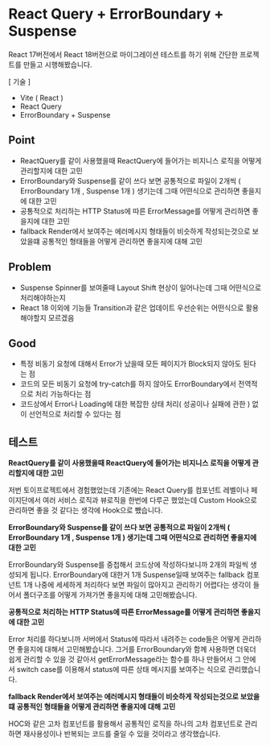 # React Query + ErrorBoundary + Suspense

React 17버전에서 React 18버전으로 마이그레이션 테스트를 하기 위해 간단한 프로젝트를 만들고 시행해봤습니다. 

[ 기술 ] 

- Vite ( React )
- React Query
- ErrorBoundary + Suspense

## Point

- ReactQuery를 같이 사용했을때 ReactQuery에 들어가는 비지니스 로직을 어떻게 관리할지에 대한 고민
- ErrorBoundary와 Suspense를 같이 쓰다 보면 공통적으로 파일이 2개씩 ( ErrorBoundary 1개 , Suspense 1개 ) 생기는데 그때 어떤식으로 관리하면 좋을지에 대한 고민
- 공통적으로 처리하는 HTTP Status에 따른 ErrorMessage를 어떻게 관리하면 좋을지에 대한 고민
- fallback Render에서 보여주는 에러메시지 형태들이 비슷하게 작성되는것으로 보았을떄 공통적인 형태들을 어떻게 관리하면 좋을지에 대해 고민

## Problem

- Suspense Spinner를 보여줄때 Layout Shift 현상이 일어나는데 그때 어떤식으로 처리해야하는지
- React 18 이외에 기능들 Transition과 같은 업데이트 우선순위는 어떤식으로 활용해야할지 모르겠음

## Good

- 특정 비동기 요청에 대해서 Error가 났을때 모든 페이지가 Block되지 않아도 된다는 점
- 코드의 모든 비동기 요청에 try-catch를 하지 않아도 ErrorBoundary에서 전역적으로 처리 가능하다는 점
- 코드상에서 Error나 Loading에 대한 복잡한 상태 처리( 성공이나 실패에 관한 ) 없이 선언적으로 처리할 수 있다는 점

## 테스트

**ReactQuery를 같이 사용했을때 ReactQuery에 들어가는 비지니스 로직을 어떻게 관리할지에 대한 고민**

저번 토이프로젝트에서 경험했었는데 기존에는 React Query를 컴포넌트 레벨이나 페이지단에서 여러 서비스 로직과 뷰로직을 한번에 다루곤 했었는데 Custom Hook으로 관리하면 좋을 것 같다는 생각에 Hook으로 뺐습니다. 

**ErrorBoundary와 Suspense를 같이 쓰다 보면 공통적으로 파일이 2개씩 ( ErrorBoundary 1개 , Suspense 1개 ) 생기는데 그때 어떤식으로 관리하면 좋을지에 대한 고민**

ErrorBoundary와 Suspense를 중첩해서 코드상에 작성하다보니까 2개의 파일씩 생성되게 됩니다. ErrorBoundary에 대한거 1개 Suspense일때 보여주는 fallback 컴포넌트 1개 나중에 세세하게 처리하다 보면 파일이 많아지고 관리하기 어렵다는 생각이 들어서 폴더구조를 어떻게 가져가면 좋을지에 대해 고민해봤습니다. 

**공통적으로 처리하는 HTTP Status에 따른 ErrorMessage를 어떻게 관리하면 좋을지에 대한 고민**

Error 처리를 하다보니까 서버에서 Status에 따라서 내려주는 code들은 어떻게 관리하면 좋을지에 대해서 고민해봤습니다. 그거를 ErrorBoundary와 함께 사용하면 더욱더 쉽게 관리할 수 있을 것 같아서 getErrorMessage라는 함수를 하나 만들어서 그 안에서 switch case를 이용해서 status에 따른 상태 메시지를 보여주는 식으로 관리했습니다. 

**fallback Render에서 보여주는 에러메시지 형태들이 비슷하게 작성되는것으로 보았을떄 공통적인 형태들을 어떻게 관리하면 좋을지에 대해 고민**

HOC와 같은 고차 컴포넌트를 활용해서 공통적인 로직을 하나의 고차 컴포넌트로 관리하면 재사용성이나 반복되는 코드를 줄일 수 있을 것이라고 생각했습니다.